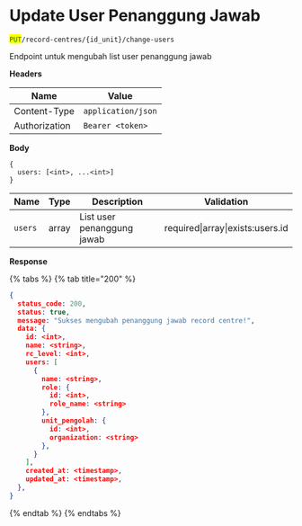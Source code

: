 # Update User Penanggung Jawab

<mark style="color:green;">`PUT`</mark>`/record-centres/{id_unit}/change-users`

Endpoint untuk mengubah list user penanggung jawab

**Headers**

| Name          | Value              |
| ------------- | ------------------ |
| Content-Type  | `application/json` |
| Authorization | `Bearer <token>`   |

**Body**

```
{
  users: [<int>, ...<int>]
}
```

| Name    | Type  | Description                | Validation                       |
| ------- | ----- | -------------------------- | -------------------------------- |
| `users` | array | List user penanggung jawab | required\|array\|exists:users.id |

**Response**

{% tabs %}
{% tab title="200" %}
```json
{
  status_code: 200,
  status: true,
  message: "Sukses mengubah penanggung jawab record centre!",
  data: {
    id: <int>,
    name: <string>,
    rc_level: <int>,
    users: [
      {
        name: <string>,
        role: {
          id: <int>,
          role_name: <string>
        },
        unit_pengolah: {
          id: <int>,
          organization: <string>
        },
      }
    ],
    created_at: <timestamp>,
    updated_at: <timestamp>,
  },
}
```
{% endtab %}
{% endtabs %}
